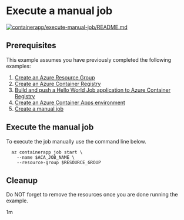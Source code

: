 # Execute a manual job

[![containerapp/execute-manual-job/README.md](https://github.com/Azure-Samples/java-on-azure-examples/actions/workflows/containerapp_execute-manual-job_README_md.yml/badge.svg)](https://github.com/Azure-Samples/java-on-azure-examples/actions/workflows/containerapp_execute-manual-job_README_md.yml)

## Prerequisites

<!-- 

  if [[ -z $REGION ]]; then
    export REGION=westus
  fi

  -->
<!-- workflow.cron(0 6 * * 3) -->
<!-- workflow.include(../../acr/helloworldjob/README.md) -->
<!-- workflow.include(../create-manual-job/README.md) -->

This example assumes you have previously completed the following examples:

1. [Create an Azure Resource Group](../../group/create/README.md)
1. [Create an Azure Container Registry](../../acr/create/README.md)
1. [Build and push a Hello World Job application to Azure Container Registry](../../acr/helloworldjob/README.md)
1. [Create an Azure Container Apps environment](../create-environment/README.md)
1. [Create a manual job](../create-manual-job/README.md)

## Execute the manual job

To execute the job manually use the command line below.

```shell
  az containerapp job start \
    --name $ACA_JOB_NAME \
    --resource-group $RESOURCE_GROUP
```

<!-- workflow.directOnly()

  sleep 60
  az group delete --name $RESOURCE_GROUP --yes || true

  -->

## Cleanup

Do NOT forget to remove the resources once you are done running the example.

1m
